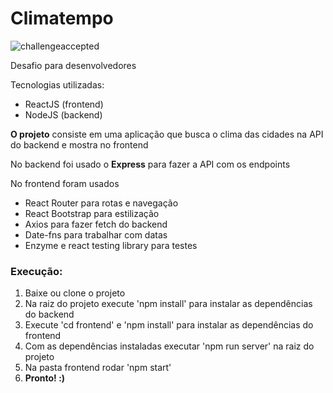 # Climatempo 
![challengeaccepted](https://user-images.githubusercontent.com/44370579/103389091-8a1f2900-4aeb-11eb-8104-76d130cb15d3.png)

Desafio para desenvolvedores

Tecnologias utilizadas:

- ReactJS (frontend)
- NodeJS (backend)

**O projeto** consiste em uma aplicação que busca o clima das cidades na API do backend e mostra no frontend

No backend foi usado o **Express** para fazer a API com os endpoints

No frontend foram usados 

- React Router para rotas e navegação
- React Bootstrap para estilização
- Axios para fazer fetch do backend
- Date-fns para trabalhar com datas
- Enzyme e react testing library para testes

### Execução:

1. Baixe ou clone o projeto
2. Na raiz do projeto execute 'npm install' para instalar as dependências do backend
3. Execute 'cd frontend' e 'npm install' para instalar as dependências do frontend
4. Com as dependências instaladas executar 'npm run server' na raiz do projeto
5. Na pasta frontend rodar 'npm start'
6. **Pronto! :)**
